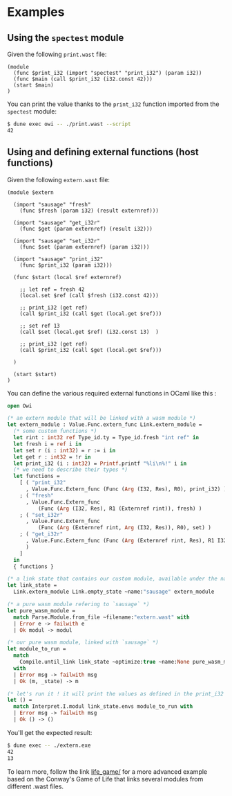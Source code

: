 # Examples

## Using the `spectest` module

Given the following `print.wast` file:

<!-- $MDX file=print.wast -->
```wast
(module
  (func $print_i32 (import "spectest" "print_i32") (param i32))
  (func $main (call $print_i32 (i32.const 42)))
  (start $main)
)
```

You can print the value thanks to the `print_i32` function imported from the `spectest` module:

```sh
$ dune exec owi -- ./print.wast --script
42
```

## Using and defining external functions (host functions)

Given the following `extern.wast` file:

<!-- $MDX file=extern.wast -->
```wast
(module $extern

  (import "sausage" "fresh"
    (func $fresh (param i32) (result externref)))

  (import "sausage" "get_i32r"
    (func $get (param externref) (result i32)))

  (import "sausage" "set_i32r"
    (func $set (param externref) (param i32)))

  (import "sausage" "print_i32"
    (func $print_i32 (param i32)))

  (func $start (local $ref externref)

    ;; let ref = fresh 42
    (local.set $ref (call $fresh (i32.const 42)))

    ;; print_i32 (get ref)
    (call $print_i32 (call $get (local.get $ref)))

    ;; set ref 13
    (call $set (local.get $ref) (i32.const 13)  )

    ;; print_i32 (get ref)
    (call $print_i32 (call $get (local.get $ref)))

  )

  (start $start)
)
```

You can define the various required external functions in OCaml like this :

<!-- $MDX file=extern.ml -->
```ocaml
open Owi

(* an extern module that will be linked with a wasm module *)
let extern_module : Value.Func.extern_func Link.extern_module =
  (* some custom functions *)
  let rint : int32 ref Type_id.ty = Type_id.fresh "int ref" in
  let fresh i = ref i in
  let set r (i : int32) = r := i in
  let get r : int32 = !r in
  let print_i32 (i : int32) = Printf.printf "%li\n%!" i in
  (* we need to describe their types *)
  let functions =
    [ ( "print_i32"
      , Value.Func.Extern_func (Func (Arg (I32, Res), R0), print_i32) )
    ; ( "fresh"
      , Value.Func.Extern_func
          (Func (Arg (I32, Res), R1 (Externref rint)), fresh) )
    ; ( "set_i32r"
      , Value.Func.Extern_func
          (Func (Arg (Externref rint, Arg (I32, Res)), R0), set) )
    ; ( "get_i32r"
      , Value.Func.Extern_func (Func (Arg (Externref rint, Res), R1 I32), get)
      )
    ]
  in
  { functions }

(* a link state that contains our custom module, available under the name `sausage` *)
let link_state =
  Link.extern_module Link.empty_state ~name:"sausage" extern_module

(* a pure wasm module refering to `sausage` *)
let pure_wasm_module =
  match Parse.Module.from_file ~filename:"extern.wast" with
  | Error e -> failwith e
  | Ok modul -> modul

(* our pure wasm module, linked with `sausage` *)
let module_to_run =
  match
    Compile.until_link link_state ~optimize:true ~name:None pure_wasm_module
  with
  | Error msg -> failwith msg
  | Ok (m, _state) -> m

(* let's run it ! it will print the values as defined in the print_i32 function *)
let () =
  match Interpret.I.modul link_state.envs module_to_run with
  | Error msg -> failwith msg
  | Ok () -> ()
```

You'll get the expected result:

```sh
$ dune exec -- ./extern.exe
42
13
```

To learn more, follow the link [life_game/](./life_game/) for a more advanced example
based on the Conway's Game of Life that links several modules from different .wast files.
